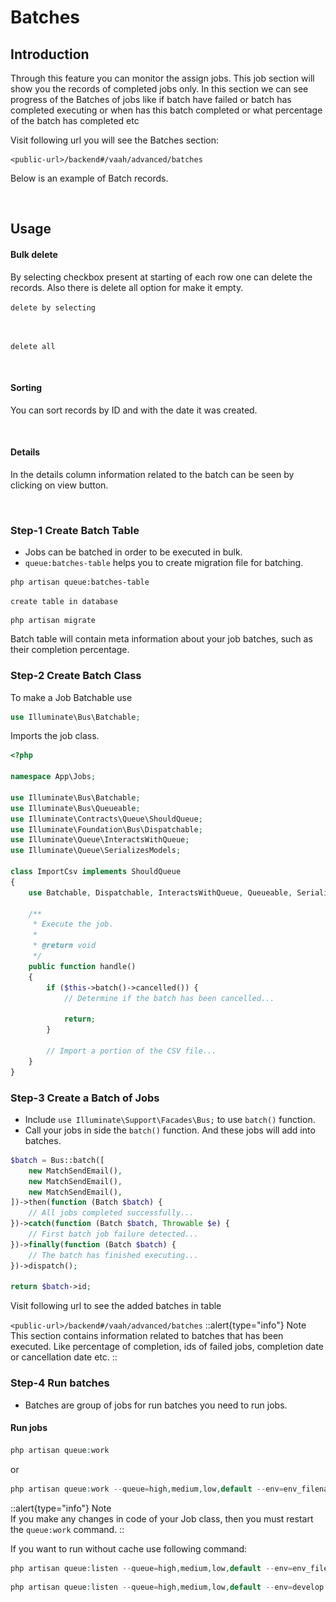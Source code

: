 # Batches

## Introduction

Through this feature you can monitor the assign jobs. This job section will show you the records of completed jobs only.
In this section we can see progress of the Batches of jobs like if batch have failed or batch has completed executing or when has this batch completed or what percentage of the batch has completed etc

Visit following url you will see the Batches section:

```http request
<public-url>/backend#/vaah/advanced/batches
```

Below is an example of Batch records.

<img :src="/images//batches/list.png">

## Usage

#### Bulk delete

By selecting checkbox present at starting of each row one can delete the records. Also there is delete all option for make it empty.

```delete by selecting```

<img :src="/images/batches/single-delete.png">

```delete all```

<img :src="/images/batches/delete-bulk.png">

#### Sorting
You can sort records by ID and with the date it was created.

<img :src="/images/batches/sort.png">

#### Details
In the details column information related to the batch can be seen by clicking on view button.

<img :src="/images/batches/details.png">

### Step-1 Create Batch Table

- Jobs can be batched in order to be executed in bulk.
- `queue:batches-table` helps you to create migration file for batching.

```shell
php artisan queue:batches-table 
```

```create table in database```
```shell
php artisan migrate 
```

Batch table will contain meta information about your job batches, such as their completion percentage.

### Step-2 Create Batch Class
To make a Job Batchable use
```php  
use Illuminate\Bus\Batchable;
```
Imports the job class.

```php
<?php
 
namespace App\Jobs;
 
use Illuminate\Bus\Batchable;
use Illuminate\Bus\Queueable;
use Illuminate\Contracts\Queue\ShouldQueue;
use Illuminate\Foundation\Bus\Dispatchable;
use Illuminate\Queue\InteractsWithQueue;
use Illuminate\Queue\SerializesModels;
 
class ImportCsv implements ShouldQueue
{
    use Batchable, Dispatchable, InteractsWithQueue, Queueable, SerializesModels;
 
    /**
     * Execute the job.
     *
     * @return void
     */
    public function handle()
    {
        if ($this->batch()->cancelled()) {
            // Determine if the batch has been cancelled...
 
            return;
        }
 
        // Import a portion of the CSV file...
    }
}
```
### Step-3 Create a Batch of Jobs

- Include `use Illuminate\Support\Facades\Bus;` to use `batch()` function. 
- Call your jobs in side the `batch()` function. And these jobs will add into batches.

```php
$batch = Bus::batch([
    new MatchSendEmail(),
    new MatchSendEmail(),
    new MatchSendEmail(),
])->then(function (Batch $batch) {
    // All jobs completed successfully...
})->catch(function (Batch $batch, Throwable $e) {
    // First batch job failure detected...
})->finally(function (Batch $batch) {
    // The batch has finished executing...
})->dispatch();
 
return $batch->id;
```

Visit following url to see the added batches in table

`<public-url>/backend#/vaah/advanced/batches`
::alert{type="info"}
Note   
This section contains information related to batches that has been executed. Like percentage of completion, ids of failed jobs, completion date or cancellation date etc. 
::
### Step-4 Run batches
- Batches are group of jobs for run batches you need to run jobs.

#### Run jobs
```php
php artisan queue:work
```
or
```php
php artisan queue:work --queue=high,medium,low,default --env=env_filename
```
::alert{type="info"}
Note   
If you make any changes in code of your Job class, then you must restart the `queue:work` command.
::

If you want to run without cache use following command:
```php
php artisan queue:listen --queue=high,medium,low,default --env=env_filename
```
```php
php artisan queue:listen --queue=high,medium,low,default --env=develop
```

